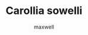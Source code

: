 ---
layout: post
author: maxwell
title: Carollia sowelli
description: 
tags: []
image: 
  feature: 
  credit: 
  creditlink: 
permalink: carollia-sowelli
---
